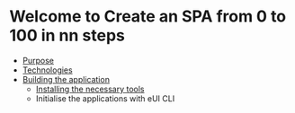 Welcome to Create an SPA from 0 to 100 in nn steps
===================================================

- [Purpose](purpose.md)
- [Technologies](technologies.md)
- [Building the application](building.md)
  - [Installing the necessary tools](necessary-tools.md)
  - Initialise the applications with eUI CLI